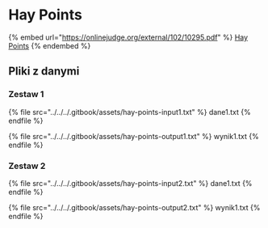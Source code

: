 # Hay Points

{% embed url="https://onlinejudge.org/external/102/10295.pdf" %}
[Hay Points](http://onlinejudge.org/index.php?option=com_onlinejudge&Itemid=8&category=24&page=show_problem&problem=1236)
{% endembed %}

## Pliki z danymi

### Zestaw 1

{% file src="../../../.gitbook/assets/hay-points-input1.txt" %}
dane1.txt
{% endfile %}

{% file src="../../../.gitbook/assets/hay-points-output1.txt" %}
wynik1.txt
{% endfile %}

### Zestaw 2

{% file src="../../../.gitbook/assets/hay-points-input2.txt" %}
dane1.txt
{% endfile %}

{% file src="../../../.gitbook/assets/hay-points-output2.txt" %}
wynik1.txt
{% endfile %}
